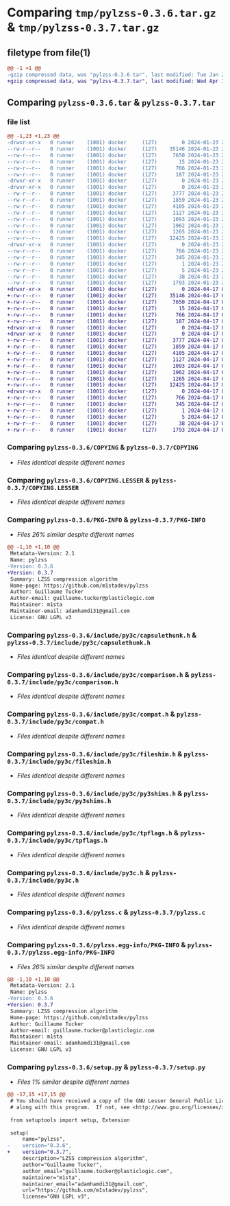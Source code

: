 # Comparing `tmp/pylzss-0.3.6.tar.gz` & `tmp/pylzss-0.3.7.tar.gz`

## filetype from file(1)

```diff
@@ -1 +1 @@
-gzip compressed data, was "pylzss-0.3.6.tar", last modified: Tue Jan 23 20:37:18 2024, max compression
+gzip compressed data, was "pylzss-0.3.7.tar", last modified: Wed Apr 17 04:11:15 2024, max compression
```

## Comparing `pylzss-0.3.6.tar` & `pylzss-0.3.7.tar`

### file list

```diff
@@ -1,23 +1,23 @@
-drwxr-xr-x   0 runner    (1001) docker     (127)        0 2024-01-23 20:37:18.985342 pylzss-0.3.6/
--rw-r--r--   0 runner    (1001) docker     (127)    35146 2024-01-23 20:37:12.000000 pylzss-0.3.6/COPYING
--rw-r--r--   0 runner    (1001) docker     (127)     7650 2024-01-23 20:37:12.000000 pylzss-0.3.6/COPYING.LESSER
--rw-r--r--   0 runner    (1001) docker     (127)       15 2024-01-23 20:37:12.000000 pylzss-0.3.6/MANIFEST.in
--rw-r--r--   0 runner    (1001) docker     (127)      766 2024-01-23 20:37:18.985342 pylzss-0.3.6/PKG-INFO
--rw-r--r--   0 runner    (1001) docker     (127)      187 2024-01-23 20:37:12.000000 pylzss-0.3.6/README.rst
-drwxr-xr-x   0 runner    (1001) docker     (127)        0 2024-01-23 20:37:18.985342 pylzss-0.3.6/include/
-drwxr-xr-x   0 runner    (1001) docker     (127)        0 2024-01-23 20:37:18.985342 pylzss-0.3.6/include/py3c/
--rw-r--r--   0 runner    (1001) docker     (127)     3777 2024-01-23 20:37:12.000000 pylzss-0.3.6/include/py3c/capsulethunk.h
--rw-r--r--   0 runner    (1001) docker     (127)     1859 2024-01-23 20:37:12.000000 pylzss-0.3.6/include/py3c/comparison.h
--rw-r--r--   0 runner    (1001) docker     (127)     4105 2024-01-23 20:37:12.000000 pylzss-0.3.6/include/py3c/compat.h
--rw-r--r--   0 runner    (1001) docker     (127)     1127 2024-01-23 20:37:12.000000 pylzss-0.3.6/include/py3c/fileshim.h
--rw-r--r--   0 runner    (1001) docker     (127)     1093 2024-01-23 20:37:12.000000 pylzss-0.3.6/include/py3c/py3shims.h
--rw-r--r--   0 runner    (1001) docker     (127)     1962 2024-01-23 20:37:12.000000 pylzss-0.3.6/include/py3c/tpflags.h
--rw-r--r--   0 runner    (1001) docker     (127)     1265 2024-01-23 20:37:12.000000 pylzss-0.3.6/include/py3c.h
--rw-r--r--   0 runner    (1001) docker     (127)    12425 2024-01-23 20:37:12.000000 pylzss-0.3.6/pylzss.c
-drwxr-xr-x   0 runner    (1001) docker     (127)        0 2024-01-23 20:37:18.985342 pylzss-0.3.6/pylzss.egg-info/
--rw-r--r--   0 runner    (1001) docker     (127)      766 2024-01-23 20:37:18.000000 pylzss-0.3.6/pylzss.egg-info/PKG-INFO
--rw-r--r--   0 runner    (1001) docker     (127)      345 2024-01-23 20:37:18.000000 pylzss-0.3.6/pylzss.egg-info/SOURCES.txt
--rw-r--r--   0 runner    (1001) docker     (127)        1 2024-01-23 20:37:18.000000 pylzss-0.3.6/pylzss.egg-info/dependency_links.txt
--rw-r--r--   0 runner    (1001) docker     (127)        5 2024-01-23 20:37:18.000000 pylzss-0.3.6/pylzss.egg-info/top_level.txt
--rw-r--r--   0 runner    (1001) docker     (127)       38 2024-01-23 20:37:18.985342 pylzss-0.3.6/setup.cfg
--rw-r--r--   0 runner    (1001) docker     (127)     1793 2024-01-23 20:37:12.000000 pylzss-0.3.6/setup.py
+drwxr-xr-x   0 runner    (1001) docker     (127)        0 2024-04-17 04:11:15.296414 pylzss-0.3.7/
+-rw-r--r--   0 runner    (1001) docker     (127)    35146 2024-04-17 04:11:11.000000 pylzss-0.3.7/COPYING
+-rw-r--r--   0 runner    (1001) docker     (127)     7650 2024-04-17 04:11:11.000000 pylzss-0.3.7/COPYING.LESSER
+-rw-r--r--   0 runner    (1001) docker     (127)       15 2024-04-17 04:11:11.000000 pylzss-0.3.7/MANIFEST.in
+-rw-r--r--   0 runner    (1001) docker     (127)      766 2024-04-17 04:11:15.296414 pylzss-0.3.7/PKG-INFO
+-rw-r--r--   0 runner    (1001) docker     (127)      187 2024-04-17 04:11:11.000000 pylzss-0.3.7/README.rst
+drwxr-xr-x   0 runner    (1001) docker     (127)        0 2024-04-17 04:11:15.292413 pylzss-0.3.7/include/
+drwxr-xr-x   0 runner    (1001) docker     (127)        0 2024-04-17 04:11:15.292413 pylzss-0.3.7/include/py3c/
+-rw-r--r--   0 runner    (1001) docker     (127)     3777 2024-04-17 04:11:11.000000 pylzss-0.3.7/include/py3c/capsulethunk.h
+-rw-r--r--   0 runner    (1001) docker     (127)     1859 2024-04-17 04:11:11.000000 pylzss-0.3.7/include/py3c/comparison.h
+-rw-r--r--   0 runner    (1001) docker     (127)     4105 2024-04-17 04:11:11.000000 pylzss-0.3.7/include/py3c/compat.h
+-rw-r--r--   0 runner    (1001) docker     (127)     1127 2024-04-17 04:11:11.000000 pylzss-0.3.7/include/py3c/fileshim.h
+-rw-r--r--   0 runner    (1001) docker     (127)     1093 2024-04-17 04:11:11.000000 pylzss-0.3.7/include/py3c/py3shims.h
+-rw-r--r--   0 runner    (1001) docker     (127)     1962 2024-04-17 04:11:11.000000 pylzss-0.3.7/include/py3c/tpflags.h
+-rw-r--r--   0 runner    (1001) docker     (127)     1265 2024-04-17 04:11:11.000000 pylzss-0.3.7/include/py3c.h
+-rw-r--r--   0 runner    (1001) docker     (127)    12425 2024-04-17 04:11:11.000000 pylzss-0.3.7/pylzss.c
+drwxr-xr-x   0 runner    (1001) docker     (127)        0 2024-04-17 04:11:15.296414 pylzss-0.3.7/pylzss.egg-info/
+-rw-r--r--   0 runner    (1001) docker     (127)      766 2024-04-17 04:11:15.000000 pylzss-0.3.7/pylzss.egg-info/PKG-INFO
+-rw-r--r--   0 runner    (1001) docker     (127)      345 2024-04-17 04:11:15.000000 pylzss-0.3.7/pylzss.egg-info/SOURCES.txt
+-rw-r--r--   0 runner    (1001) docker     (127)        1 2024-04-17 04:11:15.000000 pylzss-0.3.7/pylzss.egg-info/dependency_links.txt
+-rw-r--r--   0 runner    (1001) docker     (127)        5 2024-04-17 04:11:15.000000 pylzss-0.3.7/pylzss.egg-info/top_level.txt
+-rw-r--r--   0 runner    (1001) docker     (127)       38 2024-04-17 04:11:15.296414 pylzss-0.3.7/setup.cfg
+-rw-r--r--   0 runner    (1001) docker     (127)     1793 2024-04-17 04:11:11.000000 pylzss-0.3.7/setup.py
```

### Comparing `pylzss-0.3.6/COPYING` & `pylzss-0.3.7/COPYING`

 * *Files identical despite different names*

### Comparing `pylzss-0.3.6/COPYING.LESSER` & `pylzss-0.3.7/COPYING.LESSER`

 * *Files identical despite different names*

### Comparing `pylzss-0.3.6/PKG-INFO` & `pylzss-0.3.7/PKG-INFO`

 * *Files 26% similar despite different names*

```diff
@@ -1,10 +1,10 @@
 Metadata-Version: 2.1
 Name: pylzss
-Version: 0.3.6
+Version: 0.3.7
 Summary: LZSS compression algorithm
 Home-page: https://github.com/m1stadev/pylzss
 Author: Guillaume Tucker
 Author-email: guillaume.tucker@plasticlogic.com
 Maintainer: m1sta
 Maintainer-email: adamhamdi31@gmail.com
 License: GNU LGPL v3
```

### Comparing `pylzss-0.3.6/include/py3c/capsulethunk.h` & `pylzss-0.3.7/include/py3c/capsulethunk.h`

 * *Files identical despite different names*

### Comparing `pylzss-0.3.6/include/py3c/comparison.h` & `pylzss-0.3.7/include/py3c/comparison.h`

 * *Files identical despite different names*

### Comparing `pylzss-0.3.6/include/py3c/compat.h` & `pylzss-0.3.7/include/py3c/compat.h`

 * *Files identical despite different names*

### Comparing `pylzss-0.3.6/include/py3c/fileshim.h` & `pylzss-0.3.7/include/py3c/fileshim.h`

 * *Files identical despite different names*

### Comparing `pylzss-0.3.6/include/py3c/py3shims.h` & `pylzss-0.3.7/include/py3c/py3shims.h`

 * *Files identical despite different names*

### Comparing `pylzss-0.3.6/include/py3c/tpflags.h` & `pylzss-0.3.7/include/py3c/tpflags.h`

 * *Files identical despite different names*

### Comparing `pylzss-0.3.6/include/py3c.h` & `pylzss-0.3.7/include/py3c.h`

 * *Files identical despite different names*

### Comparing `pylzss-0.3.6/pylzss.c` & `pylzss-0.3.7/pylzss.c`

 * *Files identical despite different names*

### Comparing `pylzss-0.3.6/pylzss.egg-info/PKG-INFO` & `pylzss-0.3.7/pylzss.egg-info/PKG-INFO`

 * *Files 26% similar despite different names*

```diff
@@ -1,10 +1,10 @@
 Metadata-Version: 2.1
 Name: pylzss
-Version: 0.3.6
+Version: 0.3.7
 Summary: LZSS compression algorithm
 Home-page: https://github.com/m1stadev/pylzss
 Author: Guillaume Tucker
 Author-email: guillaume.tucker@plasticlogic.com
 Maintainer: m1sta
 Maintainer-email: adamhamdi31@gmail.com
 License: GNU LGPL v3
```

### Comparing `pylzss-0.3.6/setup.py` & `pylzss-0.3.7/setup.py`

 * *Files 1% similar despite different names*

```diff
@@ -17,15 +17,15 @@
 # You should have received a copy of the GNU Lesser General Public License
 # along with this program.  If not, see <http://www.gnu.org/licenses/>.
 
 from setuptools import setup, Extension
 
 setup(
     name="pylzss",
-    version="0.3.6",
+    version="0.3.7",
     description="LZSS compression algorithm",
     author="Guillaume Tucker",
     author_email="guillaume.tucker@plasticlogic.com",
     maintainer="m1sta",
     maintainer_email="adamhamdi31@gmail.com",
     url="https://github.com/m1stadev/pylzss",
     license="GNU LGPL v3",
```

